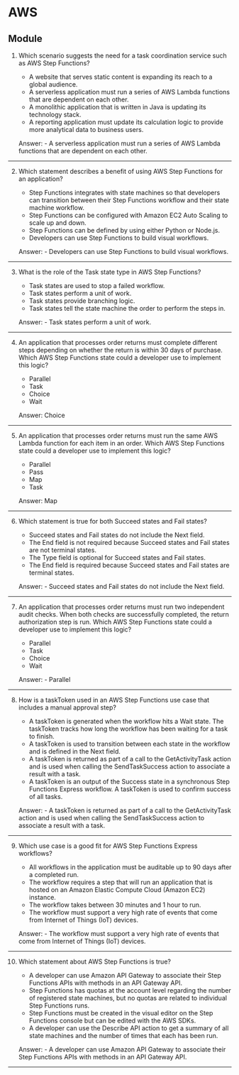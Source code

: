 # AWS
## Module 

1. Which scenario suggests the need for a task coordination service such as AWS Step
Functions?
    - A website that serves static content is expanding its reach to a global
      audience.
    - A serverless application must run a series of AWS Lambda functions that are
      dependent on each other.
    - A monolithic application that is written in Java is updating its technology
      stack.
    - A reporting application must update its calculation logic to provide more
      analytical data to business users.

    Answer: - A serverless application must run a series of AWS Lambda functions that are dependent on each other.

---
2. Which statement describes a benefit of using AWS Step Functions for an application?
    - Step Functions integrates with state machines so that developers can
      transition between their Step Functions workflow and their state machine
      workflow.
    - Step Functions can be configured with Amazon EC2 Auto Scaling to scale up
      and down.
    - Step Functions can be defined by using either Python or Node.js.
    - Developers can use Step Functions to build visual workflows.

    Answer: - Developers can use Step Functions to build visual workflows.

---
3. What is the role of the Task state type in AWS Step Functions?
    - Task states are used to stop a failed workflow.
    - Task states perform a unit of work.
    - Task states provide branching logic.
    - Task states tell the state machine the order to perform the steps in.

    Answer: - Task states perform a unit of work.

---
4. An application that processes order returns must complete different steps depending
on whether the return is within 30 days of purchase. Which AWS Step Functions
state could a developer use to implement this logic?
    - Parallel
    - Task
    - Choice
    - Wait

    Answer: Choice

---
5. An application that processes order returns must run the same AWS Lambda
function for each item in an order. Which AWS Step Functions state could a
developer use to implement this logic?
    - Parallel
    - Pass
    - Map
    - Task

    Answer: Map

---
6. Which statement is true for both Succeed states and Fail states?
    - Succeed states and Fail states do not include the Next field.
    - The End field is not required because Succeed states and Fail states are not
      terminal states.
    - The Type field is optional for Succeed states and Fail states.
    - The End field is required because Succeed states and Fail states are terminal
      states.

    Answer: - Succeed states and Fail states do not include the Next field.

---
7. An application that processes order returns must run two independent audit checks.
When both checks are successfully completed, the return authorization step is run.
Which AWS Step Functions state could a developer use to implement this logic?
    - Parallel
    - Task
    - Choice
    - Wait

    Answer: - Parallel

---
8. How is a taskToken used in an AWS Step Functions use case that includes a manual
approval step?
    - A taskToken is generated when the workflow hits a Wait state. The
      taskToken tracks how long the workflow has been waiting for a task to
      finish.
    - A taskToken is used to transition between each state in the workflow and is
      defined in the Next field.
    - A taskToken is returned as part of a call to the GetActivityTask action and is
      used when calling the SendTaskSuccess action to associate a result with a
      task.
    - A taskToken is an output of the Success state in a synchronous Step
      Functions Express workflow. A taskToken is used to confirm success of all
      tasks.

    Answer: - A taskToken is returned as part of a call to the GetActivityTask action and is used when calling the SendTaskSuccess action to associate a result with a task.

---
9. Which use case is a good fit for AWS Step Functions Express workflows?
    - All workflows in the application must be auditable up to 90 days after a
      completed run.
    - The workflow requires a step that will run an application that is hosted on
      an Amazon Elastic Compute Cloud (Amazon EC2) instance.
    - The workflow takes between 30 minutes and 1 hour to run.
    - The workflow must support a very high rate of events that come from
      Internet of Things (IoT) devices.

    Answer: - The workflow must support a very high rate of events that come from Internet of Things (IoT) devices.

---
10. Which statement about AWS Step Functions is true?
    - A developer can use Amazon API Gateway to associate their Step Functions APIs with
      methods in an API Gateway API.
    - Step Functions has quotas at the account level regarding the number of registered
      state machines, but no quotas are related to individual Step Functions runs.
    - Step Functions must be created in the visual editor on the Step Functions console
      but can be edited with the AWS SDKs.
    - A developer can use the Describe API action to get a summary of all state machines
      and the number of times that each has been run.

    Answer: - A developer can use Amazon API Gateway to associate their Step Functions APIs with methods in an API Gateway API.

---


